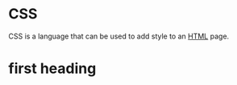 # CSS

CSS is a language that can be used to add style to an [HTML](/wiki/HTML) page.


# first heading
